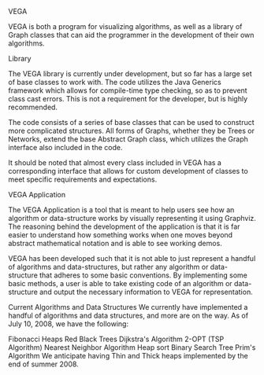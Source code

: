 VEGA

VEGA is both a program for visualizing algorithms, as well as a library of Graph classes that can aid the programmer in the development of their own algorithms.

Library

The VEGA library is currently under development, but so far has a large set of base classes to work with. The code utilizes the Java Generics framework which allows for compile-time type checking, so as to prevent class cast errors. This is not a requirement for the developer, but is highly recommended.

The code consists of a series of base classes that can be used to construct more complicated structures. All forms of Graphs, whether they be Trees or Networks, extend the base Abstract Graph class, which utilizes the Graph interface also included in the code.

It should be noted that almost every class included in VEGA has a corresponding interface that allows for custom development of classes to meet specific requirements and expectations.

VEGA Application

The VEGA Application is a tool that is meant to help users see how an algorithm or data-structure works by visually representing it using Graphviz. The reasoning behind the development of the application is that it is far easier to understand how something works when one moves beyond abstract mathematical notation and is able to see working demos.

VEGA has been developed such that it is not able to just represent a handful of algorithms and data-structures, but rather any algorithm or data-structure that adheres to some basic conventions. By implementing some basic methods, a user is able to take existing code of an algorithm or data-structure and output the necessary information to VEGA for representation.

Current Algorithms and Data Structures
We currently have implemented a handful of algorithms and data structures, and more are on the way. As of July 10, 2008, we have the following:

Fibonacci Heaps
Red Black Trees
Dijkstra's Algorithm
2-OPT (TSP Algorithm)
Nearest Neighbor Algorithm
Heap sort
Binary Search Tree
Prim's Algorithm
We anticipate having Thin and Thick heaps implemented by the end of summer 2008.
